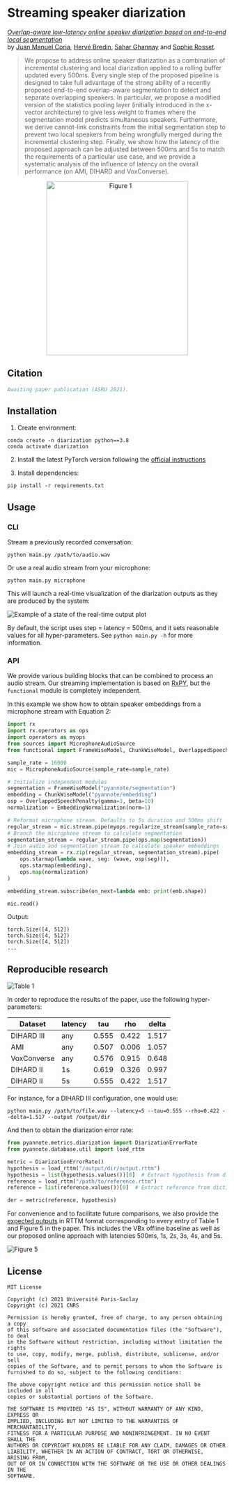 # Streaming speaker diarization

*[Overlap-aware low-latency online speaker diarization based on end-to-end local segmentation](/paper.pdf)*   
by [Juan Manuel Coria](https://juanmc2005.github.io/), [Hervé Bredin](https://herve.niderb.fr), [Sahar Ghannay](https://saharghannay.github.io/) and [Sophie Rosset](https://perso.limsi.fr/rosset/).


> We propose to address online speaker diarization as a combination of incremental clustering and local diarization applied to a rolling buffer updated every 500ms. Every single step of the proposed pipeline is designed to take full advantage of the strong ability of a recently proposed end-to-end overlap-aware segmentation to detect and separate overlapping speakers. In particular, we propose a modified version of the statistics pooling layer (initially introduced in the x-vector architecture) to give less weight to frames where the segmentation model predicts simultaneous speakers. Furthermore, we derive cannot-link constraints from the initial segmentation step to prevent two local speakers from being wrongfully merged during the incremental clustering step. Finally, we show how the latency of the proposed approach can be adjusted between 500ms and 5s to match the requirements of a particular use case, and we provide a systematic analysis of the influence of latency on the overall performance (on AMI, DIHARD and VoxConverse).

<p align="center">
<img height="400" src="/figure1.png" title="Figure 1" width="325" />
</p>

## Citation

```bibtex
Awaiting paper publication (ASRU 2021).
```

## Installation

1) Create environment:

```shell
conda create -n diarization python==3.8
conda activate diarization
```

2) Install the latest PyTorch version following the [official instructions](https://pytorch.org/get-started/locally/#start-locally)

3) Install dependencies:
```shell
pip install -r requirements.txt
```

## Usage

### CLI

Stream a previously recorded conversation:

```shell
python main.py /path/to/audio.wav
```

Or use a real audio stream from your microphone:

```shell
python main.py microphone
```

This will launch a real-time visualization of the diarization outputs as they are produced by the system:

![Example of a state of the real-time output plot](/visualization.png)

By default, the script uses step = latency = 500ms, and it sets reasonable values for all hyper-parameters.
See `python main.py -h` for more information.

### API

We provide various building blocks that can be combined to process an audio stream.
Our streaming implementation is based on [RxPY](https://github.com/ReactiveX/RxPY), but the `functional` module is completely independent.

In this example we show how to obtain speaker embeddings from a microphone stream with Equation 2:

```python
import rx
import rx.operators as ops
import operators as myops
from sources import MicrophoneAudioSource
from functional import FrameWiseModel, ChunkWiseModel, OverlappedSpeechPenalty, EmbeddingNormalization

sample_rate = 16000
mic = MicrophoneAudioSource(sample_rate=sample_rate)

# Initialize independent modules
segmentation = FrameWiseModel("pyannote/segmentation")
embedding = ChunkWiseModel("pyannote/embedding")
osp = OverlappedSpeechPenalty(gamma=3, beta=10)
normalization = EmbeddingNormalization(norm=1)

# Reformat microphone stream. Defaults to 5s duration and 500ms shift
regular_stream = mic.stream.pipe(myops.regularize_stream(sample_rate=sample_rate))
# Branch the microphone stream to calculate segmentation
segmentation_stream = regular_stream.pipe(ops.map(segmentation))
# Join audio and segmentation stream to calculate speaker embeddings
embedding_stream = rx.zip(regular_stream, segmentation_stream).pipe(
    ops.starmap(lambda wave, seg: (wave, osp(seg))),
    ops.starmap(embedding),
    ops.map(normalization)
)

embedding_stream.subscribe(on_next=lambda emb: print(emb.shape))

mic.read()
```

Output:

```
torch.Size([4, 512])
torch.Size([4, 512])
torch.Size([4, 512])
...
```

##  Reproducible research

![Table 1](/table1.png)

In order to reproduce the results of the paper, use the following hyper-parameters:

Dataset     | latency | tau    | rho    | delta 
------------|---------|--------|--------|------
DIHARD III  | any     | 0.555  | 0.422  | 1.517  
AMI         | any     | 0.507  | 0.006  | 1.057  
VoxConverse | any     | 0.576  | 0.915  | 0.648  
DIHARD II   | 1s      | 0.619  | 0.326  | 0.997  
DIHARD II   | 5s      | 0.555  | 0.422  | 1.517  

For instance, for a DIHARD III configuration, one would use:

```shell
python main.py /path/to/file.wav --latency=5 --tau=0.555 --rho=0.422 --delta=1.517 --output /output/dir
```

And then to obtain the diarization error rate:

```python
from pyannote.metrics.diarization import DiarizationErrorRate
from pyannote.database.util import load_rttm

metric = DiarizationErrorRate()
hypothesis = load_rttm("/output/dir/output.rttm")
hypothesis = list(hypothesis.values())[0]  # Extract hypothesis from dictionary
reference = load_rttm("/path/to/reference.rttm")
reference = list(reference.values())[0]  # Extract reference from dictionary

der = metric(reference, hypothesis)
```

For convenience and to facilitate future comparisons, we also provide the [expected outputs](/expected_outputs) in RTTM format corresponding to every entry of Table 1 and Figure 5 in the paper. This includes the VBx offline baseline as well as our proposed online approach with latencies 500ms, 1s, 2s, 3s, 4s, and 5s.

![Figure 5](/figure5.png)

##  License

```
MIT License

Copyright (c) 2021 Université Paris-Saclay
Copyright (c) 2021 CNRS

Permission is hereby granted, free of charge, to any person obtaining a copy
of this software and associated documentation files (the "Software"), to deal
in the Software without restriction, including without limitation the rights
to use, copy, modify, merge, publish, distribute, sublicense, and/or sell
copies of the Software, and to permit persons to whom the Software is
furnished to do so, subject to the following conditions:

The above copyright notice and this permission notice shall be included in all
copies or substantial portions of the Software.

THE SOFTWARE IS PROVIDED "AS IS", WITHOUT WARRANTY OF ANY KIND, EXPRESS OR
IMPLIED, INCLUDING BUT NOT LIMITED TO THE WARRANTIES OF MERCHANTABILITY,
FITNESS FOR A PARTICULAR PURPOSE AND NONINFRINGEMENT. IN NO EVENT SHALL THE
AUTHORS OR COPYRIGHT HOLDERS BE LIABLE FOR ANY CLAIM, DAMAGES OR OTHER
LIABILITY, WHETHER IN AN ACTION OF CONTRACT, TORT OR OTHERWISE, ARISING FROM,
OUT OF OR IN CONNECTION WITH THE SOFTWARE OR THE USE OR OTHER DEALINGS IN THE
SOFTWARE.
```

